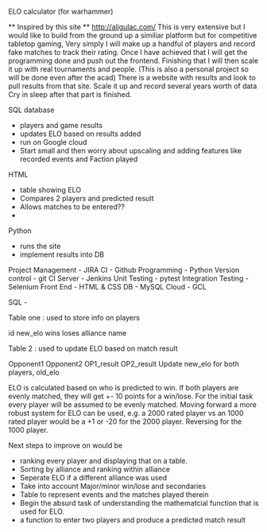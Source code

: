 ELO calculator (for warhammer)

** Inspired by this site ** http://aligulac.com/
This is very extensive but I would like to build from the ground up a similiar platform but for competitive tabletop gaming,
Very simply I will make up a handful of players and record fake matches to track their rating.
Once I have achieved that I will get the programming done and push out the frontend.
Finishing that I will then scale it up with real tournaments and people. (This is also a personal project so will be done even after the acad)
There is a website with results and look to pull results from that site.
Scale it up and record several years worth of data
Cry in sleep after that part is finished.

SQL database
- players and game results
- updates ELO based on results added
- run on Google cloud
- Start small and then worry about upscaling and adding features like recorded events and Faction played

HTML
- table showing ELO
- Compares 2 players and predicted result
- Allows matches to be entered??
-

Python
- runs the site
- implement results into DB



Project Management - 	JIRA
CI - 			Github
Programming - 		Python
Version control - 	git
CI Server - 		Jenkins
Unit Testing -		pytest
Integration Testing -	Selenium
Front End - 		HTML & CSS
DB - 			MySQL
Cloud - 		GCL



SQL -

Table one : used to store info on players

id
new_elo
wins
loses
alliance
name

Table 2 : used to update ELO based on match result

Opponent1
Opponent2
OP1_result
OP2_result
Update new_elo for both players,
old_elo

ELO is calculated based on who is predicted to win. If both players are evenly matched, they will get +- 10 points for a win/lose.
For the initial task every player will be assumed to be evenly matched.
Moving forward a more robust system for ELO can be used, e.g. a 2000 rated player vs an 1000 rated player would be a +1 or -20 for the 2000 player. Reversing for the 1000 player.

Next steps to improve on would be
- ranking every player and displaying that on a table. 
- Sorting by alliance and ranking within alliance
- Seperate ELO if a different alliance was used 
- Take into account Major/minor win/lose and secondaries 
- Table to represent events and the matches played therein
- Begin the absurd task of understanding the mathematcial function that is used for ELO.
- a function to enter two players and produce a predicted match result
